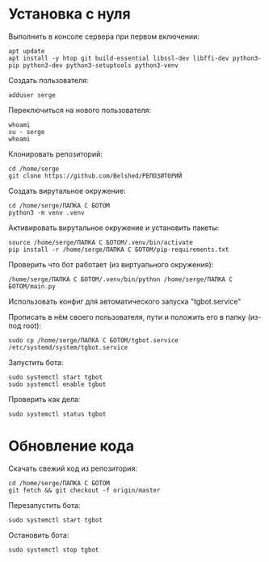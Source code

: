 ﻿# Установка с нуля

Выполнить в консоле сервера при первом включении:
```
apt update
apt install -y htop git build-essential libssl-dev libffi-dev python3-pip python3-dev python3-setuptools python3-venv 
```

Создать пользователя:
```
adduser serge
```

Переключиться на нового пользователя:
```
whoami
su - serge
whoami
```

Клонировать репозиторий:
```
cd /home/serge
git clone https://github.com/Belshed/РЕПОЗИТОРИЙ
```

Создать вирутальное окружение:
```
cd /home/serge/ПАПКА С БОТОМ
python3 -m venv .venv
```

Активировать вирутальное окружение и установить пакеты:
```
source /home/serge/ПАПКА С БОТОМ/.venv/bin/activate
pip install -r /home/serge/ПАПКА С БОТОМ/pip-requirements.txt
```

Проверить что бот работает (из виртуального окружения):
```
/home/serge/ПАПКА С БОТОМ/.venv/bin/python /home/serge/ПАПКА С БОТОМ/main.py
```

Использовать конфиг для автоматического запуска "tgbot.service"

Прописать в нём своего пользователя, пути и положить его в папку (из-под root):
```
sudo cp /home/serge/ПАПКА С БОТОМ/tgbot.service /etc/systemd/system/tgbot.service
```

Запустить бота:
```
sudo systemctl start tgbot
sudo systemctl enable tgbot
```

Проверить как дела:
```
sudo systemctl status tgbot
```


# Обновление кода

Скачать свежий код из репозитория:
```
cd /home/serge/ПАПКА С БОТОМ
git fetch && git checkout -f origin/master 
```

Перезапустить бота:
```
sudo systemctl start tgbot
```

Остановить бота:
```
sudo systemctl stop tgbot
```
